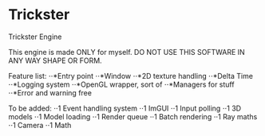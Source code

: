 # Trickster
Trickster Engine

This engine is made ONLY for myself. DO NOT USE THIS SOFTWARE IN ANY WAY SHAPE OR FORM.




Feature list:
⋅⋅*Entry point
⋅⋅*Window
⋅⋅*2D texture handling
⋅⋅*Delta Time
⋅⋅*Logging system
⋅⋅*OpenGL wrapper, sort of
⋅⋅*Managers for stuff
⋅⋅*Error and warning free


To be added:
⋅⋅1 Event handling system
⋅⋅1 ImGUI
⋅⋅1 Input polling
⋅⋅1 3D models
⋅⋅1 Model loading
⋅⋅1 Render queue
⋅⋅1 Batch rendering
⋅⋅1 Ray maths
⋅⋅1 Camera
⋅⋅1 Math
